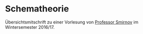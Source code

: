 <h1>Schematheorie</h1>

Übersichtsmitschrift zu einer Vorlesung von <a href="https://www.math.uni-augsburg.de/prof/alg/Arbeitsgruppe/Smirnov/">Professor Smirnov</a> im Wintersemester 2016/17.